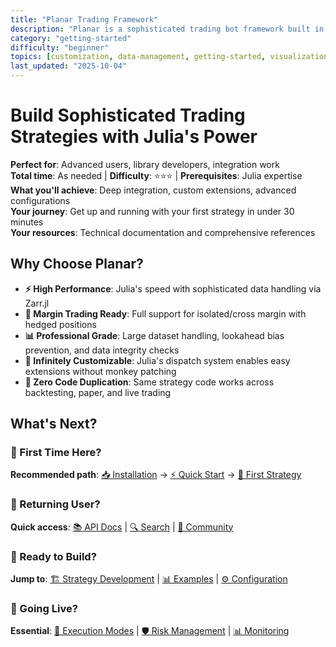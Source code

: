 ```yaml
---
title: "Planar Trading Framework"
description: "Planar is a sophisticated trading bot framework built in Julia for automated cryptocurrency trading with support for backtesting, paper trading, and live execution."
category: "getting-started"
difficulty: "beginner"
topics: [customization, data-management, getting-started, visualization, configuration, execution-modes, troubleshooting, api-reference, optimization, strategy-development, exchanges]
last_updated: "2025-10-04"
---
```


# Build Sophisticated Trading Strategies with Julia's Power

**Perfect for**: Advanced users, library developers, integration work  
**Total time**: As needed | **Difficulty**: ⭐⭐⭐ | **Prerequisites**: Julia expertise  
**What you'll achieve**: Deep integration, custom extensions, advanced configurations  
**Your journey**: Get up and running with your first strategy in under 30 minutes  
**Your resources**: Technical documentation and comprehensive references  

## Why Choose Planar?

- **⚡ High Performance**: Julia's speed with sophisticated data handling via Zarr.jl
- **🎯 Margin Trading Ready**: Full support for isolated/cross margin with hedged positions
- **📊 Professional Grade**: Large dataset handling, lookahead bias prevention, and data integrity checks
- **🔧 Infinitely Customizable**: Julia's dispatch system enables easy extensions without monkey patching
- **🚀 Zero Code Duplication**: Same strategy code works across backtesting, paper, and live trading

## What's Next?

### 👋 First Time Here?
**Recommended path**: [📥 Installation](getting-started/installation.md) → [⚡ Quick Start](getting-started/quick-start.md) → [🎯 First Strategy](getting-started/first-strategy.md)

### 🔄 Returning User?
**Quick access**: [📚 API Docs](reference/api/) | [🔍 Search](resources/search.md) | [💬 Community](resources/community.md)

### 🎯 Ready to Build?
**Jump to**: [🏗️ Strategy Development](guides/strategy-development.md) | [📊 Examples](getting-started/first-strategy.md) | [⚙️ Configuration](getting-started/installation.md)

### 🚀 Going Live?
**Essential**: [🔄 Execution Modes](guides/execution-modes.md) | [🛡️ Risk Management](advanced/risk-management.md) | [📊 Monitoring](guides/monitoring.md)
